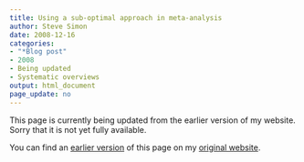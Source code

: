 ```yaml
---
title: Using a sub-optimal approach in meta-analysis
author: Steve Simon
date: 2008-12-16
categories:
- "*Blog post"
- 2008
- Being updated
- Systematic overviews
output: html_document
page_update: no
---
```


This page is currently being updated from the earlier version of my website. Sorry that it is not yet fully available.

<!---More--->


You can find an [earlier version][sim1] of this page on my [original website][sim2].

[sim1]: http://www.pmean.com/08/SuboptimalApproach.html
[sim2]: http://www.pmean.com/original_site.html

